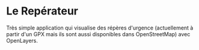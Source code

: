 # Le Repérateur

Très simple application qui visualise des répères d'urgence
(actuellement à partir d'un GPX mais ils sont aussi disponibles dans
OpenStreetMap) avec OpenLayers.
